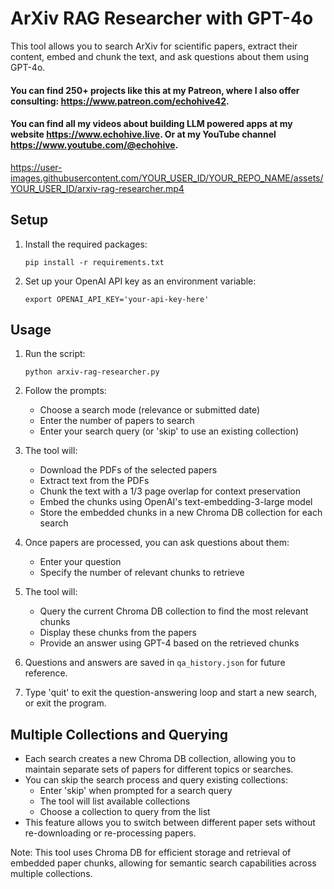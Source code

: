 # ArXiv RAG Researcher with GPT-4o

This tool allows you to search ArXiv for scientific papers, extract their content, embed and chunk the text, and ask questions about them using GPT-4o.

#### You can find 250+ projects like this at my Patreon, where I also offer consulting: https://www.patreon.com/echohive42.
#### You can find all my videos about building LLM powered apps at my website https://www.echohive.live. Or at my YouTube channel https://www.youtube.com/@echohive.

https://user-images.githubusercontent.com/YOUR_USER_ID/YOUR_REPO_NAME/assets/YOUR_USER_ID/arxiv-rag-researcher.mp4

## Setup

1. Install the required packages:
   ```
   pip install -r requirements.txt
   ```

2. Set up your OpenAI API key as an environment variable:
   ```
   export OPENAI_API_KEY='your-api-key-here'
   ```

## Usage

1. Run the script:
   ```
   python arxiv-rag-researcher.py
   ```

2. Follow the prompts:
   - Choose a search mode (relevance or submitted date)
   - Enter the number of papers to search
   - Enter your search query (or 'skip' to use an existing collection)

3. The tool will:
   - Download the PDFs of the selected papers
   - Extract text from the PDFs
   - Chunk the text with a 1/3 page overlap for context preservation
   - Embed the chunks using OpenAI's text-embedding-3-large model
   - Store the embedded chunks in a new Chroma DB collection for each search

4. Once papers are processed, you can ask questions about them:
   - Enter your question
   - Specify the number of relevant chunks to retrieve

5. The tool will:
   - Query the current Chroma DB collection to find the most relevant chunks
   - Display these chunks from the papers
   - Provide an answer using GPT-4 based on the retrieved chunks

6. Questions and answers are saved in `qa_history.json` for future reference.

7. Type 'quit' to exit the question-answering loop and start a new search, or exit the program.

## Multiple Collections and Querying

- Each search creates a new Chroma DB collection, allowing you to maintain separate sets of papers for different topics or searches.
- You can skip the search process and query existing collections:
  - Enter 'skip' when prompted for a search query
  - The tool will list available collections
  - Choose a collection to query from the list
- This feature allows you to switch between different paper sets without re-downloading or re-processing papers.

Note: This tool uses Chroma DB for efficient storage and retrieval of embedded paper chunks, allowing for semantic search capabilities across multiple collections.

